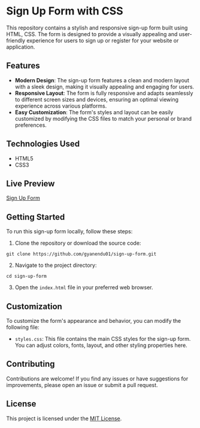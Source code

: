 # Sign Up Form with CSS

This repository contains a stylish and responsive sign-up form built using HTML, CSS. The form is designed to provide a visually appealing and user-friendly experience for users to sign up or register for your website or application.

## Features

- **Modern Design**: The sign-up form features a clean and modern layout with a sleek design, making it visually appealing and engaging for users.
- **Responsive Layout**: The form is fully responsive and adapts seamlessly to different screen sizes and devices, ensuring an optimal viewing experience across various platforms.
- **Easy Customization**: The form's styles and layout can be easily customized by modifying the CSS files to match your personal or brand preferences.

## Technologies Used

- HTML5
- CSS3

## Live Preview

[Sign Up Form]( https://gyanendu01.github.io/SignUp-Form-Css/)

## Getting Started

To run this sign-up form locally, follow these steps:

1. Clone the repository or download the source code:

```
git clone https://github.com/gyanendu01/sign-up-form.git
```

2. Navigate to the project directory:

```
cd sign-up-form
```

3. Open the `index.html` file in your preferred web browser.

## Customization

To customize the form's appearance and behavior, you can modify the following file:

- `styles.css`: This file contains the main CSS styles for the sign-up form. You can adjust colors, fonts, layout, and other styling properties here.

## Contributing

Contributions are welcome! If you find any issues or have suggestions for improvements, please open an issue or submit a pull request.

## License

This project is licensed under the [MIT License](LICENSE).
